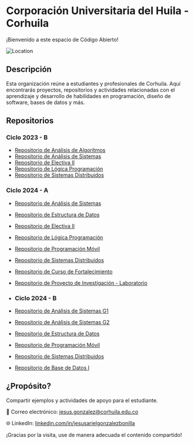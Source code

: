 # Corporación Universitaria del Huila - Corhuila

¡Bienvenido a este espacio de Código Abierto!

![Location](https://img.shields.io/badge/Location-Neiva,%20Huila,%20Colombia-blue)

## Descripción
Esta organización reúne a estudiantes y profesionales de Corhuila. Aquí encontrarás proyectos, repositorios y actividades relacionadas con el aprendizaje y desarrollo de habilidades en programación, diseño de software, bases de datos y más.

## Repositorios

### Ciclo 2023 - B
- [Repositorio de Análisis de Algoritmos](https://github.com/code-corhuila/analisis-algoritmos-2023-b)
- [Repositorio de Análisis de Sistemas](https://github.com/code-corhuila/analisis-sistemas-2023-b)
- [Repositorio de Electiva II](https://github.com/code-corhuila/electiva-ii-2023-b)
- [Repositorio de Lógica Programación](https://github.com/code-corhuila/logica-programacion-2023-b)
- [Repositorio de Sistemas Distribuidos](https://github.com/code-corhuila/sistemas-distribuidos-2023-b)

### Ciclo 2024 - A
- [Repositorio de Análisis de Sistemas](https://github.com/code-corhuila/analisis-sistemas-2024-a)
- [Repositorio de Estructura de Datos](https://github.com/code-corhuila/estructura-datos-2024-a)
- [Repositorio de Electiva II](https://github.com/code-corhuila/electiva-ii-2024-a)
- [Repositorio de Lógica Programación](https://github.com/code-corhuila/logica-programacion-2024-a)
- [Repositorio de Programación Móvil](https://github.com/code-corhuila/programacion-movil-2024-a)
- [Repositorio de Sistemas Distribuidos](https://github.com/code-corhuila/sistemas-distribuidos-2024-a)
- [Repositorio de Curso de Fortalecimiento](https://github.com/code-corhuila/curso-fortalecimiento-2024-a.git)
- [Repositorio de Proyecto de Investigación - Laboratorio](https://github.com/code-corhuila/gestion-laboratorio.git)

- ### Ciclo 2024 - B
- [Repositorio de Análisis de Sistemas G1](https://github.com/code-corhuila/analisis-sistemas-2024-b-g1.git)
- [Repositorio de Análisis de Sistemas G2](https://github.com/code-corhuila/analisis-sistemas-2024-b-g2.git)
- [Repositorio de Estructura de Datos](https://github.com/code-corhuila/estructura-datos-2024-b.git)
- [Repositorio de Programación Móvil](https://github.com/code-corhuila/programacion-movil-2024-b.git)
- [Repositorio de Sistemas Distribuidos](https://github.com/code-corhuila/sistemas-distribuidos-2024-b.git)
- [Repositorio de Base de Datos I](https://github.com/code-corhuila/base-datos-i-2024-b.git)

## ¿Propósito?
Compartir ejemplos y actividades de apoyo para el estudiante.

📧 Correo electrónico: [jesus.gonzalez@corhuila.edu.co](mailto:jesus.gonzalez@corhuila.edu.co)

🌐 LinkedIn: [linkedin.com/in/jesusarielgonzalezbonilla](https://www.linkedin.com/in/jesusarielgonzalezbonilla)

¡Gracias por la visita, use de manera adecuada el contenido compartido!
